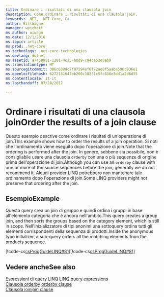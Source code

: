 ```yaml
---
title: Ordinare i risultati di una clausola join
description: Come ordinare i risultati di una clausola join.
keywords: .NET, .NET Core, C#
author: BillWagner
manager: wpickett
ms.author: wiwagn
ms.date: 12/1/2016
ms.topic: article
ms.prod: .net-core
ms.technology: .net-core-technologies
ms.devlang: dotnet
ms.assetid: a7458901-1201-4c25-b8d9-c04ca52e0eb9
ms.translationtype: HT
ms.sourcegitcommit: 306c608dc7f97594ef6f72ae0f5aaba596c936e1
ms.openlocfilehash: 6272181647bb200c18231c5fc836e3dd1a2d6d55
ms.contentlocale: it-it
ms.lasthandoff: 07/28/2017

---
```

# <a name="order-the-results-of-a-join-clause"></a><span data-ttu-id="41c1d-104">Ordinare i risultati di una clausola join</span><span class="sxs-lookup"><span data-stu-id="41c1d-104">Order the results of a join clause</span></span>
<span data-ttu-id="41c1d-105">Questo esempio descrive come ordinare i risultati di un'operazione di join.</span><span class="sxs-lookup"><span data-stu-id="41c1d-105">This example shows how to order the results of a join operation.</span></span> <span data-ttu-id="41c1d-106">Si noti che l'ordinamento viene eseguito dopo l'operazione di join.</span><span class="sxs-lookup"><span data-stu-id="41c1d-106">Note that the ordering is performed after the join.</span></span> <span data-ttu-id="41c1d-107">In genere, sebbene sia possibile, non è consigliabile usare una clausola `orderby` con una o più sequenze di origine prima dell'operazione di join.</span><span class="sxs-lookup"><span data-stu-id="41c1d-107">Although you can use an `orderby` clause with one or more of the source sequences before the join, generally we do not recommend it.</span></span> <span data-ttu-id="41c1d-108">Alcuni provider LINQ potrebbero non mantenere tale ordinamento dopo l'operazione di join.</span><span class="sxs-lookup"><span data-stu-id="41c1d-108">Some LINQ providers might not preserve that ordering after the join.</span></span>  
  
## <a name="example"></a><span data-ttu-id="41c1d-109">Esempio</span><span class="sxs-lookup"><span data-stu-id="41c1d-109">Example</span></span>  
 <span data-ttu-id="41c1d-110">Questa query crea un join di gruppo e quindi ordina i gruppi in base all'elemento categoria che è ancora nell'ambito.</span><span class="sxs-lookup"><span data-stu-id="41c1d-110">This query creates a group join, and then sorts the groups based on the category element, which is still in scope.</span></span> <span data-ttu-id="41c1d-111">Nell'inizializzatore di tipi anonimi una sottoquery ordina tutti gli elementi corrispondenti della sequenza di prodotti.</span><span class="sxs-lookup"><span data-stu-id="41c1d-111">Inside the anonymous type initializer, a sub-query orders all the matching elements from the products sequence.</span></span>  
  
 <span data-ttu-id="41c1d-112">[!code-cs[csProgGuideLINQ#81](../../../samples/snippets/csharp/concepts/linq/how-to-order-the-results-of-a-join-clause_1.cs)]</span><span class="sxs-lookup"><span data-stu-id="41c1d-112">[!code-cs[csProgGuideLINQ#81](../../../samples/snippets/csharp/concepts/linq/how-to-order-the-results-of-a-join-clause_1.cs)]</span></span>  
 
## <a name="see-also"></a><span data-ttu-id="41c1d-113">Vedere anche</span><span class="sxs-lookup"><span data-stu-id="41c1d-113">See also</span></span>  
 <span data-ttu-id="41c1d-114">[Espressioni di query LINQ](index.md) </span><span class="sxs-lookup"><span data-stu-id="41c1d-114">[LINQ query expressions](index.md) </span></span>  
 <span data-ttu-id="41c1d-115">[Clausola orderby](../language-reference/keywords/orderby-clause.md) </span><span class="sxs-lookup"><span data-stu-id="41c1d-115">[orderby clause](../language-reference/keywords/orderby-clause.md) </span></span>  
 [<span data-ttu-id="41c1d-116">Clausola join</span><span class="sxs-lookup"><span data-stu-id="41c1d-116">join clause</span></span>](../language-reference/keywords/join-clause.md) 


